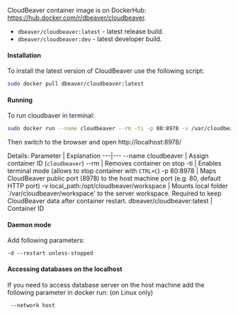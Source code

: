 CloudBeaver container image is on DockerHub: https://hub.docker.com/r/dbeaver/cloudbeaver.  
- `dbeaver/cloudbeaver:latest` - latest release build.
- `dbeaver/cloudbeaver:dev` - latest developer build.

#### Installation 
To install the latest version of CloudBeaver use the following script:

```sh
sudo docker pull dbeaver/cloudbeaver:latest
```

#### Running 

To run cloudbaver in terminal:
```sh
sudo docker run --name cloudbeaver --rm -ti -p 80:8978 -v /var/cloudbeaver/workspace:/opt/cloudbeaver/workspace dbeaver/cloudbeaver:latest
```

Then switch to the browser and open http://localhost:8978/

Details:
Parameter | Explanation
---|---
--name cloudbeaver | Assign container ID (`cloudbeaver`)
--rm | Removes container on stop
-ti | Enables terminal mode (allows to stop container with `CTRL+C`)
-p 80:8978 | Maps CloudBeaver public port (8978) to the host machine port (e.g. 80, default HTTP port)
-v local_path:/opt/cloudbeaver/workspace | Mounts local folder `/var/cloudbeaver/workspace' to the server workspace. Required to keep CloudBeaver data after container restart.
dbeaver/cloudbeaver:latest | Container ID

#### Daemon mode

Add following parameters:
```
-d --restart unless-stopped 
```

#### Accessing databases on the localhost

If you need to access database server on the host machine add the following parameter in docker run: (on Linux only)
```
 --network host
```
